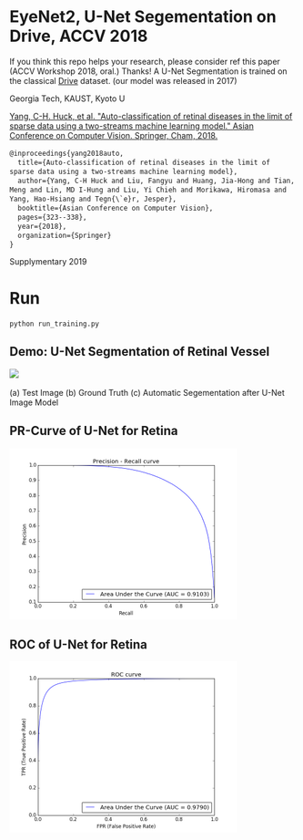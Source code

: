 # EyeNet2, U-Net Segementation on Drive, ACCV 2018
If you think this repo helps your research, please consider ref this paper (ACCV Workshop 2018, oral.) Thanks!
A U-Net Segmentation is trained on the classical [Drive](https://drive.grand-challenge.org/) dataset. (our model was released in 2017)

Georgia Tech, KAUST, Kyoto U

[Yang, C-H. Huck, et al. "Auto-classification of retinal diseases in the limit of sparse data using a two-streams machine learning model." Asian Conference on Computer Vision. Springer, Cham, 2018.](https://arxiv.org/pdf/1808.05754.pdf)

```
@inproceedings{yang2018auto,
  title={Auto-classification of retinal diseases in the limit of sparse data using a two-streams machine learning model},
  author={Yang, C-H Huck and Liu, Fangyu and Huang, Jia-Hong and Tian, Meng and Lin, MD I-Hung and Liu, Yi Chieh and Morikawa, Hiromasa and Yang, Hao-Hsiang and Tegn{\`e}r, Jesper},
  booktitle={Asian Conference on Computer Vision},
  pages={323--338},
  year={2018},
  organization={Springer}
}
```
Supplymentary 2019

# Run

```shell
python run_training.py
```

## Demo: U-Net Segmentation of Retinal Vessel

<img src="https://github.com/huckiyang/huckiyang.github.io/blob/master/assets/img/Unet.png" width="400">

(a) Test Image (b) Ground Truth (c) Automatic Segementation after U-Net Image Model 


## PR-Curve of U-Net for Retina 

<img src="https://github.com/huckiyang/EyeNet2/blob/master/src/Precision_recall.png" width="400">

## ROC of U-Net for Retina 

<img src="https://github.com/huckiyang/EyeNet2/blob/master/src/ROC.png" width="400">
